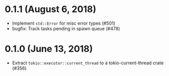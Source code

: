 # 0.1.1 (August 6, 2018)

* Implement `std::Error` for misc error types (#501)
* bugfix: Track tasks pending in spawn queue (#478)

# 0.1.0 (June 13, 2018)

* Extract `tokio::executor::current_thread` to a tokio-current-thread crate (#356)
